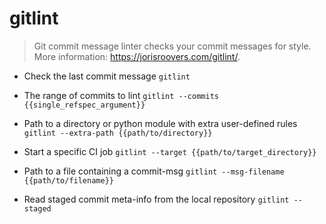 # gitlint
> Git commit message linter checks your commit messages for style.
> More information: <https://jorisroovers.com/gitlint/>.

- Check the last commit message
`gitlint`

- The range of commits to lint
`gitlint --commits {{single_refspec_argument}}`

- Path to a directory or python module with extra user-defined rules
`gitlint --extra-path {{path/to/directory}}`

- Start a specific CI job
`gitlint --target {{path/to/target_directory}}`

- Path to a file containing a commit-msg
`gitlint --msg-filename {{path/to/filename}}`

- Read staged commit meta-info from the local repository
`gitlint --staged`
